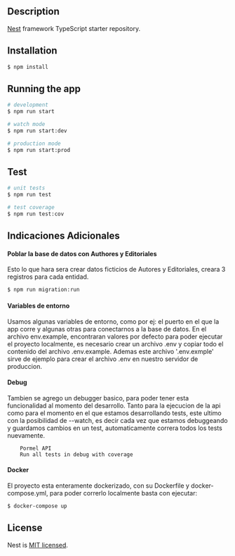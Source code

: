 ## Description
[Nest](https://github.com/nestjs/nest) framework TypeScript starter repository.

## Installation
```bash
$ npm install
```

## Running the app
```bash
# development
$ npm run start

# watch mode
$ npm run start:dev

# production mode
$ npm run start:prod
```

## Test
```bash
# unit tests
$ npm run test

# test coverage
$ npm run test:cov
```

## Indicaciones Adicionales
#### Poblar la base de datos con Authores y Editoriales
Esto lo que hara sera crear datos ficticios de Autores y Editoriales, creara 3 registros para cada entidad.
```bash
$ npm run migration:run
```

#### Variables de entorno
Usamos algunas variables de entorno, como por ej: el puerto en el que la app corre y algunas otras para conectarnos a la base de datos. En el archivo env.example, encontraran valores por defecto para poder ejecutar el proyecto localmente, es necesario crear un archivo .env y copiar todo el contenido del archivo .env.example. Ademas este archivo '.env.exmple' sirve de ejemplo para crear el archivo .env en nuestro servidor de produccion.

#### Debug
Tambien se agrego un debugger basico, para poder tener esta funcionalidad al momento del desarrollo. Tanto para la ejecucion de la api como para el momento en el que estamos desarrollando tests, este ultimo con la posibilidad de --watch, es decir cada vez que estamos debuggeando y guardamos cambios en un test, automaticamente correra todos los tests nuevamente.
```
    Pormel API
    Run all tests in debug with coverage
```

#### Docker
El proyecto esta enteramente dockerizado, con su Dockerfile y docker-compose.yml, para poder correrlo localmente basta con ejecutar:
```bash
$ docker-compose up
```
## License
Nest is [MIT licensed](LICENSE).
